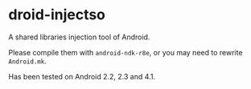 droid-injectso
===

A shared libraries injection tool of Android.

Please compile them with <code>android-ndk-r8e</code>, or you may need to rewrite <code>Android.mk</code>.

Has been tested on Android 2.2, 2.3 and 4.1.
